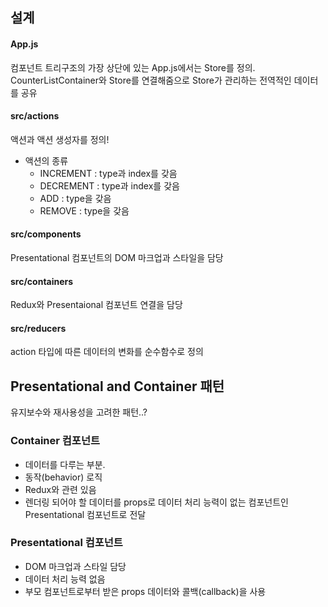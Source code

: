 ## 설계
#### App.js
컴포넌트 트리구조의 가장 상단에 있는 App.js에서는 Store를 정의. CounterListContainer와 Store를 연결해줌으로 Store가 관리하는 전역적인 데이터를 공유
#### src/actions
액션과 액션 생성자를 정의!
- 액션의 종류
    - INCREMENT : type과 index를 갖음
    - DECREMENT : type과 index를 갖음
    - ADD : type을 갖음
    - REMOVE : type을 갖음
#### src/components
Presentational 컴포넌트의 DOM 마크업과 스타일을 담당
#### src/containers
Redux와 Presentaional 컴포넌트 연결을 담당
#### src/reducers
action 타입에 따른 데이터의 변화를 순수함수로 정의

## Presentational and Container 패턴
유지보수와 재사용성을 고려한 패턴..?
### Container 컴포넌트
- 데이터를 다루는 부분.
- 동작(behavior) 로직
- Redux와 관련 있음
- 렌더링 되어야 할 데이터를 props로 데이터 처리 능력이 없는 컴포넌트인 Presentational 컴포넌트로 전달
### Presentational 컴포넌트
- DOM 마크업과 스타일 담당
- 데이터 처리 능력 없음
- 부모 컴포넌트로부터 받은 props 데이터와 콜백(callback)을 사용